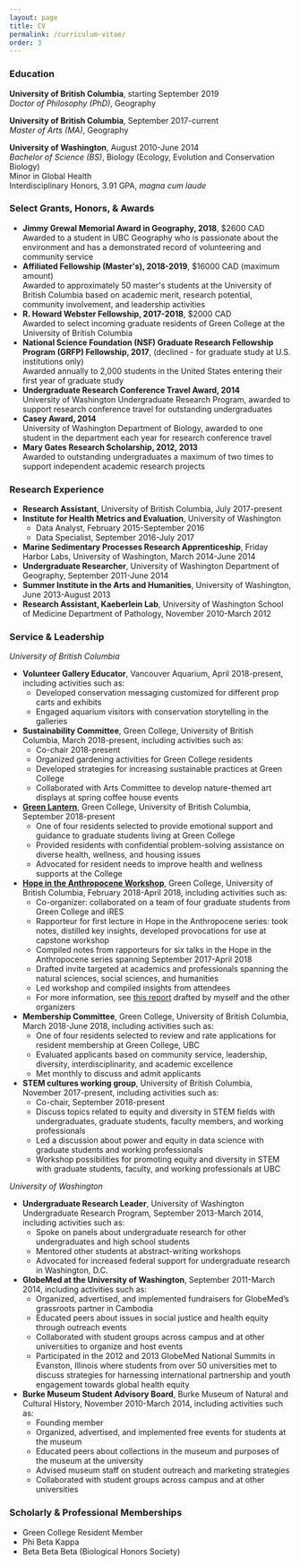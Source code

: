 ```yaml
---
layout: page
title: CV
permalink: /curriculum-vitae/
order: 3
---
```

 
### Education
**University of British Columbia**, starting September 2019  
*Doctor of Philosophy (PhD)*, Geography  

**University of British Columbia**, September 2017-current  
*Master of Arts (MA)*, Geography  

**University of Washington**, August 2010-June 2014  
*Bachelor of Science (BS)*, Biology (Ecology, Evolution and Conservation Biology)  
Minor in Global Health  
Interdisciplinary Honors, 3.91 GPA, *magna cum laude*

### Select Grants, Honors, & Awards
* **Jimmy Grewal Memorial Award in Geography, 2018**, $2600 CAD  
  Awarded to a student in UBC Geography who is passionate about the environment and has a demonstrated record of volunteering and community service
* **Affiliated Fellowship (Master's), 2018-2019**, $16000 CAD (maximum amount)  
  Awarded to approximately 50 master's students at the University of British Columbia based on academic merit, research potential, community involvement, and leadership activities
* **R. Howard Webster Fellowship, 2017-2018**, $2000 CAD  
  Awarded to select incoming graduate residents of Green College at the University of British Columbia
* **National Science Foundation (NSF) Graduate Research Fellowship Program (GRFP) Fellowship, 2017**, (declined - for graduate study at U.S. institutions only)  
  Awarded annually to 2,000 students in the United States entering their first year of graduate study
* **Undergraduate Research Conference Travel Award, 2014**  
  University of Washington Undergraduate Research Program, awarded to support research conference travel for outstanding undergraduates
* **Casey Award, 2014**  
  University of Washington Department of Biology, awarded to one student in the department each year for research conference travel
* **Mary Gates Research Scholarship, 2012, 2013**  
  Awarded to outstanding undergraduates a maximum of two times to support independent academic research projects

### Research Experience
* **Research Assistant**, University of British Columbia, July 2017-present
* **Institute for Health Metrics and Evaluation**, University of Washington
  * Data Analyst, February 2015-September 2016
  * Data Specialist, September 2016-July 2017
* **Marine Sedimentary Processes Research Apprenticeship**, Friday Harbor Labs, University of Washington, March 2014-June 2014
* **Undergraduate Researcher**, University of Washington Department of Geography, September 2011-June 2014
* **Summer Institute in the Arts and Humanities**, University of Washington, June 2013-August 2013
* **Research Assistant, Kaeberlein Lab**, University of Washington School of Medicine Department of Pathology, November 2010-March 2012

### Service & Leadership
*University of British Columbia*
* **Volunteer Gallery Educator**, Vancouver Aquarium, April 2018-present, including activities such as:
  * Developed conservation messaging customized for different prop carts and exhibits
  * Engaged aquarium visitors with conservation storytelling in the galleries
* **Sustainability Committee**, Green College, University of British Columbia, March 2018-present, including activities such as:
  * Co-chair 2018-present
  * Organized gardening activities for Green College residents
  * Developed strategies for increasing sustainable practices at Green College
  * Collaborated with Arts Committee to develop nature-themed art displays at spring coffee house events
* [**Green Lantern**](https://greencollege.ubc.ca/green-lanterns), Green College, University of British Columbia, September 2018-present
  * One of four residents selected to provide emotional support and guidance to graduate students living at Green College
  * Provided residents with confidential problem-solving assistance on diverse health, wellness, and housing issues
  * Advocated for resident needs to improve health and wellness supports at the College
* [**Hope in the Anthropocene Workshop**](https://www.greencollege.ubc.ca/sites/greencollege.ubc.ca/files/HopeWkspReport2018.pdf), Green College, University of British Columbia, February 2018-April 2018, including activities such as:
  * Co-organizer: collaborated on a team of four graduate students from Green College and iRES
  * Rapporteur for first lecture in Hope in the Anthropocene series: took notes, distilled key insights,
   developed provocations for use at capstone workshop
  * Compiled notes from rapporteurs for six talks in the Hope in the Anthropocene series spanning September 2017-April 2018
  * Drafted invite targeted at academics and professionals spanning the natural sciences, social sciences, and humanities
  * Led workshop and compiled insights from attendees
  * For more information, see [this report](https://www.greencollege.ubc.ca/sites/greencollege.ubc.ca/files/HopeWkspReport2018.pdf)
   drafted by myself and the other organizers
* **Membership Committee**, Green College, University of British Columbia, March 2018-June 2018, including activities such as:
  * One of four residents selected to review and rate applications for resident membership at Green College, UBC
  * Evaluated applicants based on community service, leadership, diversity, interdisciplinarity, and academic excellence
  * Met monthly to discuss and admit applicants
* **STEM cultures working group**, University of British Columbia, November 2017-present, including activities such as:
  * Co-chair, September 2018-present
  * Discuss topics related to equity and diversity in STEM fields with undergraduates, graduate students,
   faculty members, and working professionals
  * Led a discussion about power and equity in data science with graduate students and working professionals
  * Workshop possibilities for promoting equity and diversity in STEM with graduate students, faculty,
   and working professionals at UBC  

*University of Washington*  
* **Undergraduate Research Leader**, University of Washington Undergraduate Research Program,
 September 2013-March 2014, including activities such as:
  * Spoke on panels about undergraduate research for other undergraduates and high school students
  * Mentored other students at abstract-writing workshops
  * Advocated for increased federal support for undergraduate research in Washington, D.C.
* **GlobeMed at the University of Washington**, September 2011-March 2014, including activities such as:
  * Organized, advertised, and implemented fundraisers for GlobeMed’s grassroots partner in Cambodia 
  * Educated peers about issues in social justice and health equity through outreach events 
  * Collaborated with student groups across campus and at other universities to organize and host events 
  * Participated in the 2012 and 2013 GlobeMed National Summits in Evanston, Illinois where students from over 50
 universities met to discuss strategies for harnessing international partnership and youth engagement towards global health equity
* **Burke Museum Student Advisory Board**, Burke Museum of Natural and Cultural History,
 November 2010-March 2014, including activities such as:
  * Founding member
  * Organized, advertised, and implemented free events for students at the museum 
  * Educated peers about collections in the museum and purposes of the museum at the university 
  * Advised museum staff on student outreach and marketing strategies 
  * Collaborated with student groups across campus and at other universities

### Scholarly & Professional Memberships
* Green College Resident Member
* Phi Beta Kappa
* Beta Beta Beta (Biological Honors Society)